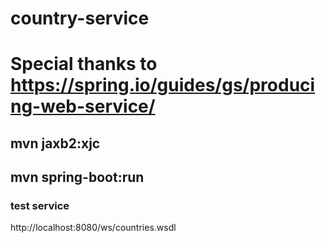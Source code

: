 # country-service

# Special thanks to https://spring.io/guides/gs/producing-web-service/

## mvn jaxb2:xjc

## mvn spring-boot:run

### test service
http://localhost:8080/ws/countries.wsdl
